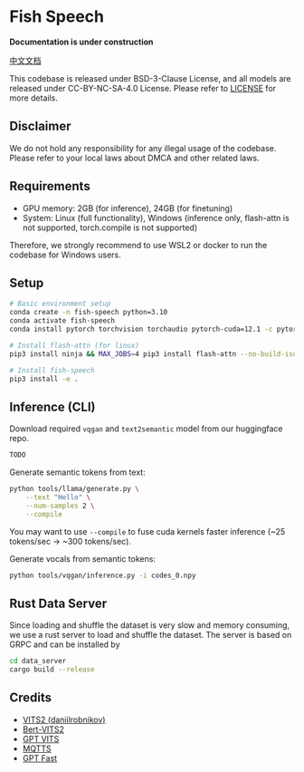 # Fish Speech

**Documentation is under construction**

[中文文档](README.zh.md)

This codebase is released under BSD-3-Clause License, and all models are released under CC-BY-NC-SA-4.0 License. Please refer to [LICENSE](LICENSE) for more details. 

## Disclaimer
We do not hold any responsibility for any illegal usage of the codebase. Please refer to your local laws about DMCA and other related laws.

## Requirements
- GPU memory: 2GB (for inference), 24GB (for finetuning)
- System: Linux (full functionality), Windows (inference only, flash-attn is not supported, torch.compile is not supported)

Therefore, we strongly recommend to use WSL2 or docker to run the codebase for Windows users.

## Setup
```bash
# Basic environment setup
conda create -n fish-speech python=3.10
conda activate fish-speech
conda install pytorch torchvision torchaudio pytorch-cuda=12.1 -c pytorch -c nvidia

# Install flash-attn (for linux)
pip3 install ninja && MAX_JOBS=4 pip3 install flash-attn --no-build-isolation

# Install fish-speech
pip3 install -e .
```

## Inference (CLI)
Download required `vqgan` and `text2semantic` model from our huggingface repo.

```bash
TODO
```

Generate semantic tokens from text:
```bash
python tools/llama/generate.py \
    --text "Hello" \
    --num-samples 2 \
    --compile
```

You may want to use `--compile` to fuse cuda kernels faster inference (~25 tokens/sec -> ~300 tokens/sec).

Generate vocals from semantic tokens:
```bash
python tools/vqgan/inference.py -i codes_0.npy
```

## Rust Data Server
Since loading and shuffle the dataset is very slow and memory consuming, we use a rust server to load and shuffle the dataset. The server is based on GRPC and can be installed by

```bash
cd data_server
cargo build --release
```

## Credits
- [VITS2 (daniilrobnikov)](https://github.com/daniilrobnikov/vits2)
- [Bert-VITS2](https://github.com/fishaudio/Bert-VITS2)
- [GPT VITS](https://github.com/innnky/gpt-vits)
- [MQTTS](https://github.com/b04901014/MQTTS)
- [GPT Fast](https://github.com/pytorch-labs/gpt-fast)

